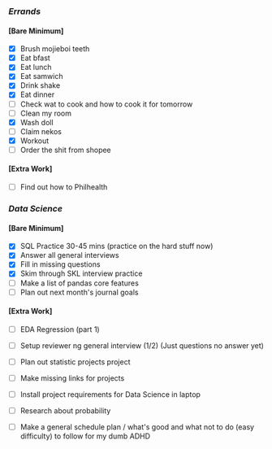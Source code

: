 ### *Errands*
#### [Bare Minimum]
* [x] Brush mojieboi teeth
* [x] Eat bfast
* [x] Eat lunch
* [x] Eat samwich
* [x] Drink shake
* [x] Eat dinner
* [ ] Check wat to cook and how to cook it for tomorrow
* [ ] Clean my room
* [x] Wash doll
* [ ] Claim nekos
* [x] Workout
* [ ] Order the shit from shopee
#### [Extra Work]
* [ ] Find out how to Philhealth
### *Data Science*
#### [Bare Minimum]
* [x] SQL Practice 30-45 mins (practice on the hard stuff now)
* [x] Answer all general interviews
* [x] Fill in missing questions
* [x] Skim through SKL interview practice
* [ ] Make a list of pandas core features
* [ ] Plan out next month's journal goals

#### [Extra Work]
* [ ] EDA Regression (part 1)
* [ ] Setup reviewer ng general interview (1/2) (Just questions no answer yet)
* [ ] Plan out statistic projects project
* [ ] Make missing links for projects
* [ ] Install project requirements for Data Science in laptop
* [ ] Research about probability
* [ ] Make a general schedule plan / what's good and what not to do (easy difficulty) to follow for my dumb ADHD



